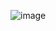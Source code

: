 ![image](https://user-images.githubusercontent.com/64565005/171324044-7d33ab04-fbf8-416e-adbf-39bfca35606c.png)
